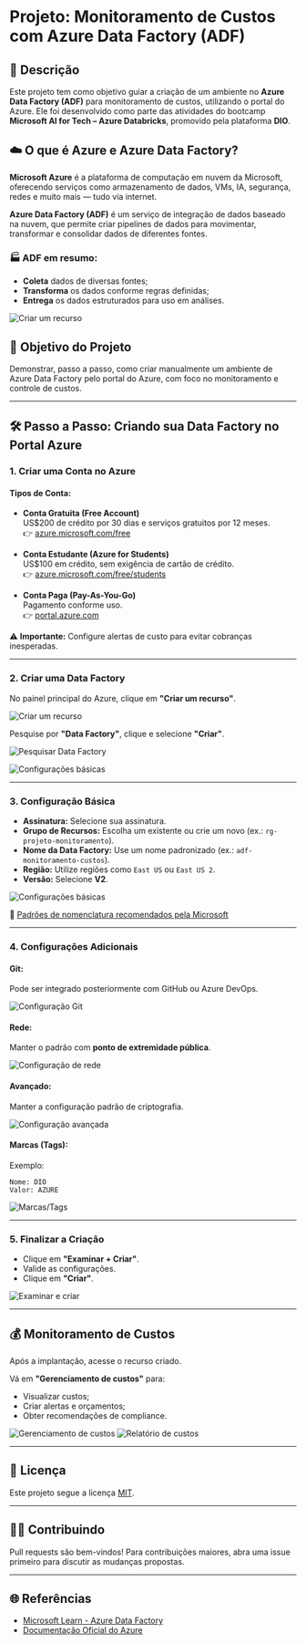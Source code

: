 
# Projeto: Monitoramento de Custos com Azure Data Factory (ADF)

## 📌 Descrição

Este projeto tem como objetivo guiar a criação de um ambiente no **Azure Data Factory (ADF)** para monitoramento de custos, utilizando o portal do Azure. Ele foi desenvolvido como parte das atividades do bootcamp **Microsoft AI for Tech – Azure Databricks**, promovido pela plataforma **DIO**.

## ☁️ O que é Azure e Azure Data Factory?

**Microsoft Azure** é a plataforma de computação em nuvem da Microsoft, oferecendo serviços como armazenamento de dados, VMs, IA, segurança, redes e muito mais — tudo via internet.

**Azure Data Factory (ADF)** é um serviço de integração de dados baseado na nuvem, que permite criar pipelines de dados para movimentar, transformar e consolidar dados de diferentes fontes.

### 🏭 ADF em resumo:

- **Coleta** dados de diversas fontes;
- **Transforma** os dados conforme regras definidas;
- **Entrega** os dados estruturados para uso em análises.

![Criar um recurso](img/image01.png)

## 🎯 Objetivo do Projeto

Demonstrar, passo a passo, como criar manualmente um ambiente de Azure Data Factory pelo portal do Azure, com foco no monitoramento e controle de custos.

---

## 🛠️ Passo a Passo: Criando sua Data Factory no Portal Azure

### 1. Criar uma Conta no Azure

#### Tipos de Conta:

- **Conta Gratuita (Free Account)**  
  US$200 de crédito por 30 dias e serviços gratuitos por 12 meses.  
  👉 [azure.microsoft.com/free](https://azure.microsoft.com/pt-br/free)

- **Conta Estudante (Azure for Students)**  
  US$100 em crédito, sem exigência de cartão de crédito.  
  👉 [azure.microsoft.com/free/students](https://azure.microsoft.com/pt-br/free/students/)

- **Conta Paga (Pay-As-You-Go)**  
  Pagamento conforme uso.  
  👉 [portal.azure.com](https://portal.azure.com)

⚠️ **Importante:** Configure alertas de custo para evitar cobranças inesperadas.

---

### 2. Criar uma Data Factory

No painel principal do Azure, clique em **"Criar um recurso"**.

![Criar um recurso](img/image02.png)

Pesquise por **"Data Factory"**, clique e selecione **"Criar"**.

![Pesquisar Data Factory](img/image03.png)

![Configurações básicas](img/image04.png)

---

### 3. Configuração Básica

- **Assinatura:** Selecione sua assinatura.
- **Grupo de Recursos:** Escolha um existente ou crie um novo (ex.: `rg-projeto-monitoramento`).
- **Nome da Data Factory:** Use um nome padronizado (ex.: `adf-monitoramento-custos`).
- **Região:** Utilize regiões como `East US` ou `East US 2`.
- **Versão:** Selecione **V2**.

![Configurações básicas](img/image04.png)

🔗 [Padrões de nomenclatura recomendados pela Microsoft](https://learn.microsoft.com/pt-br/azure/cloud-adoption-framework/ready/azure-best-practices/resource-abbreviations)

---

### 4. Configurações Adicionais

#### Git:

Pode ser integrado posteriormente com GitHub ou Azure DevOps.

![Configuração Git](img/image05.png)

#### Rede:

Manter o padrão com **ponto de extremidade pública**.

![Configuração de rede](img/image06.png)

#### Avançado:

Manter a configuração padrão de criptografia.

![Configuração avançada](img/image07.png)

#### Marcas (Tags):

Exemplo:
```text
Nome: DIO
Valor: AZURE
```

![Marcas/Tags](img/image08.png)

---

### 5. Finalizar a Criação

- Clique em **"Examinar + Criar"**.
- Valide as configurações.
- Clique em **"Criar"**.

![Examinar e criar](img/image09.png)

---

## 💰 Monitoramento de Custos

Após a implantação, acesse o recurso criado.

Vá em **"Gerenciamento de custos"** para:

- Visualizar custos;
- Criar alertas e orçamentos;
- Obter recomendações de compliance.

![Gerenciamento de custos](img/image10.png)
![Relatório de custos](img/image11.png)

---

## 📄 Licença

Este projeto segue a licença [MIT](LICENSE).

---

## 🙋‍♀️ Contribuindo

Pull requests são bem-vindos! Para contribuições maiores, abra uma issue primeiro para discutir as mudanças propostas.

---

## 🌐 Referências

- [Microsoft Learn - Azure Data Factory](https://learn.microsoft.com/pt-br/azure/data-factory/)
- [Documentação Oficial do Azure](https://learn.microsoft.com/pt-br/azure/)
